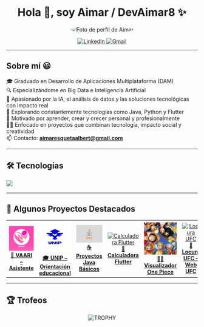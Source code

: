 <h1 align="center">Hola 👋, soy Aimar / DevAimar8 ✨</h1> 
<p align="center">
  <img src="https://avatars.githubusercontent.com/u/160763813?s=400&u=105ec69cf88f27ca26454b11437d2d8691d7eb20&v=4" width="350" style="border-radius: 50%" alt="Foto de perfil de Aimar"/>
</p>

<p align="center">
  <a href="https://www.linkedin.com/in/aimar-esqueta-albert-a0a33b302/" target="blank">
    <img src="https://img.shields.io/badge/LinkedIn-0077B5?style=for-the-badge&logo=linkedin&logoColor=white" alt="LinkedIn" />
  </a>
  <a href="mailto:aimaresquetaalbert@gmail.com" target="blank">
    <img src="https://img.shields.io/badge/Gmail-D14836?style=for-the-badge&logo=gmail&logoColor=white" alt="Gmail" />
  </a>
</p>

---

## Sobre mí 😃

🎓 Graduado en Desarrollo de Aplicaciones Multiplataforma (DAM)  
🔍 Especializándome en Big Data e Inteligencia Artificial  
🧠 Apasionado por la IA, el análisis de datos y las soluciones tecnológicas con impacto real  
📱 Explorando constantemente tecnologías como Java, Python y Flutter  
🚀 Motivado por aprender, crear y crecer personal y profesionalmente  
👨‍💻 Enfocado en proyectos que combinan tecnología, impacto social y creatividad  
📫 Contacto: **aimaresquetaalbert@gmail.com**

---

## 🛠 Tecnologías

<p align="left">
  <a href="https://skillicons.dev">
    <img src="https://skillicons.dev/icons?i=androidstudio,java,dart,flutter,py,css,html,js,mysql,sqlite,mongodb,firebase,git,github,docker,eclipse,vscode&perline=12" />
  </a>
</p>

---

## 🚀 Algunos Proyectos Destacados

<table>
  <tr>
    <td align="center">
      <a href="https://github.com/DevAimar8/VAARI">
        <img src="https://raw.githubusercontent.com/DevAimar8/VAARI/main/VAARI.png" width="150px" alt="VAARI"/><br/>
        <strong>🤖 VAARI – Asistente</strong>
      </a>
    </td>
    <td align="center">
      <a href="https://github.com/DevAimar8/UNIP">
        <img src="https://raw.githubusercontent.com/DevAimar8/UNIP/main/UNIP.png" width="150px" alt="UNIP"/><br/>
        <strong>🎓 UNIP – Orientación educacional</strong>
      </a>
    </td>
    <td align="center">
      <a href="https://github.com/DevAimar8/Proyectos-Java-Basicos">
        <img src="https://github.com/DevAimar8/Proyectos-Java-Basicos/blob/main/java.jpg" width="150px" alt="Proyectos Java Básicos"/><br/>
        <strong>☕ Proyectos Java Básicos</strong>
      </a>
    </td>
    <td align="center">
      <a href="https://github.com/DevAimar8/CalculadoraFlutter">
        <img src="https://raw.githubusercontent.com/DevAimar8/CalculadoraFlutter/main/CalculadoraFlutter.png" width="150px" alt="Calculadora Flutter"/><br/>
        <strong>🧮 Calculadora Flutter</strong>
      </a>
    </td>
    <td align="center">
      <a href="https://github.com/DevAimar8/VisualizadorPersonajes-OnePiece">
        <img src="https://raw.githubusercontent.com/DevAimar8/VisualizadorPersonajes-OnePiece/main/onepiece.png" width="150px" alt="Visualizador One Piece"/><br/>
        <strong>🏴‍☠️ Visualizador One Piece</strong>
      </a>
    </td>
    <td align="center">
      <a href="https://github.com/DevAimar8/LocuraUFC">
        <img src="https://github.com/DevAimar8/LocuraUFC/blob/main/imagenes/logo.png" width="150px" alt="Locura UFC"/><br/>
        <strong>🥋 Locura UFC – Web UFC</strong>
      </a>
    </td>
  </tr>
</table>


---

## 🏆 Trofeos

<p align="center">
  <img src="https://github-profile-trophy.vercel.app/?username=DevAimar8&theme=radical&row=1&column=7&margin-w=5&margin-h=15&no-bg=true" alt="TROPHY" />
</p>

